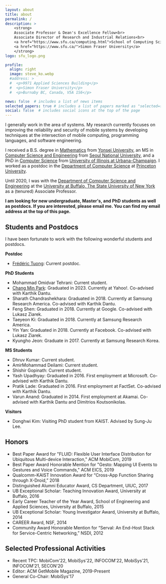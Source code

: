 ```yaml
---
layout: about
title: about
permalink: /
description: >
    <strong>
    Associate Professor & Dean's Excellence Fellow<br>
    Associate Director of Research and Industrial Relations<br>
    <a href="https://www.sfu.ca/computing.html">School of Computing Science</a>,
    <a href="https://www.sfu.ca/">Simon Fraser University</a>
    </strong>
logo: sfu_logo.png

profile:
  align: right
  image: steve_ko.webp
  #address: >
  #  <p>9971 Applied Sciences Building</p>
  #  <p>Simon Fraser University</p>
  #  <p>Burnaby BC, Canada, V5A 1S6</p>

news: false  # includes a list of news items
selected_papers: true # includes a list of papers marked as "selected={true}"
social: false  # includes social icons at the top of the page
---
```


I generally work in the area of systems. My research currently focuses on improving the reliability
and security of mobile systems by developing techniques at the intersection of mobile
computing, programming languages, and software engineering.

I received a B.S. degree in [Mathematics](https://math.yonsei.ac.kr/math/index.do) from [Yonsei
University](https://www.yonsei.ac.kr/en_sc/index.jsp), an MS in [Computer Science and
Engineering](https://cse.snu.ac.kr/en) from [Seoul National
University](https://en.snu.ac.kr/index.html), and a PhD in [Computer
Science](https://cs.illinois.edu) from [University of Illinois at
Urbana-Champaign](https://illinois.edu). I worked as a postdoc in the [Department of Computer
Science](https://www.cs.princeton.edu/) at [Princeton University](https://www.princeton.edu/).

Until 2020, I was with the [Department of Computer Science and
Engineering](https://engineering.buffalo.edu/computer-science-engineering.html) at the [University
at Buffalo, The State University of New York](https://www.buffalo.edu) as a (tenured) Associate
Professor.

**I am looking for new undergraduate, Master's, and PhD students as well as postdocs. If you are
interested, please email me. You can find my email address at the top of this page.**

## Students and Postdocs

I have been fortunate to work with the following wonderful students and postdocs.

**Postdoc**

* [Fr&eacute;d&eacute;ric Tuong](https://ftuong.bitbucket.io): Current postdoc.

**PhD Students**

* Mohammad Omidvar Tehrani: Current student.
* [Chang Min Park](https://changminpark.github.io): Graduated in 2023. Currently at Yahoo!.
  Co-advised with Karthik Dantu.
* Sharath Chandrashekhara: Graduated in 2018. Currently at Samsung Research America. Co-advised with
  Karthik Dantu.
* Feng Shen: Graduated in 2018. Currently at Google. Co-advised with Lukasz Ziarek.
* Taeyeon Ki: Graduated in 2018. Currently at Samsung Research America.
* Yin Yan: Graduated in 2018. Currently at Facebook. Co-advised with Lukasz Ziarek.
* Kyungho Jeon: Graduate in 2017. Currently at Samsung Research Korea.

**MS Students**

* Dhruv Kumar: Current student.
* AmirMohammad Deilami: Current student.
* Shishir Gopinath: Current student.
* Yash Upadhyay: Graduated in 2016. First employment at Microsoft. Co-advised with Karthik Dantu.
* Pratik Lade: Graduated in 2016. First employment at FactSet. Co-advised with Karthik Dantu.
* Varun Anand: Graduated in 2014. First employment at Akamai. Co-advised with Karthik Dantu and
Dimitrios Koutsonikolas.

**Visitors**

* Donghwi Kim: Visiting PhD student from KAIST. Advised by Sung-Ju Lee.

## Honors

* Best Paper Award for "FLUID: Flexible User Interface Distribution for Ubiquitous Multi-device
  Interaction," ACM MobiCom, 2019
* Best Paper Award Honorable Mention for "Gesto: Mapping UI Events to Gestures and Voice Commands,"
  ACM EICS, 2019
* Qualcomm-KAIST Innovation Award for “Cross-App Function Sharing through X-Droid,” 2018
* Distinguished Alumni Educator Award, CS Department, UIUC, 2017
* UB Exceptional Scholar: Teaching Innovation Award, University at Buffalo, 2016
* Early Career Teacher of the Year Award, School of Engineering and Applied Sciences, University at
  Buffalo, 2015
* UB Exceptional Scholar: Young Investigator Award, University at Buffalo, 2014
* CAREER Award, NSF, 2014
* Community Award Honorable Mention for “Serval: An End-Host Stack for Service-Centric Networking,”
  NSDI, 2012

## Selected Professional Activities

* Recent TPC: MobiCom'22, MobiSys'22, INFOCOM'22, MobiSys'21, INFOCOM'21, SECON'20
* Editor: ACM GetMobile Magazine, 2019-Present
* General Co-Chair: MobiSys'17
